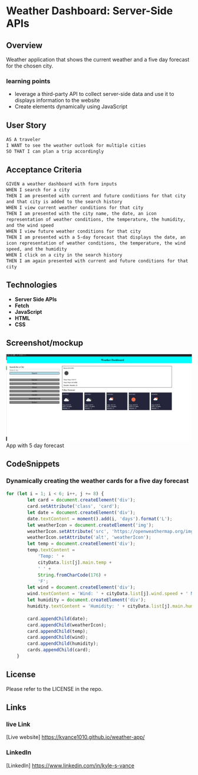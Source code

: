 # Weather Dashboard: Server-Side APIs

## Overview

Weather application that shows the current weather and a five day forecast for the chosen city.

### learning points

- leverage a third-party API to collect server-side data and use it to displays information to the website
- Create elements dynamically using JavaScript 


## User Story

```
AS A traveler
I WANT to see the weather outlook for multiple cities
SO THAT I can plan a trip accordingly
```

## Acceptance Criteria

```
GIVEN a weather dashboard with form inputs
WHEN I search for a city
THEN I am presented with current and future conditions for that city and that city is added to the search history
WHEN I view current weather conditions for that city
THEN I am presented with the city name, the date, an icon representation of weather conditions, the temperature, the humidity, and the wind speed
WHEN I view future weather conditions for that city
THEN I am presented with a 5-day forecast that displays the date, an icon representation of weather conditions, the temperature, the wind speed, and the humidity
WHEN I click on a city in the search history
THEN I am again presented with current and future conditions for that city
```

## Technologies

- **Server Side APIs**
- **Fetch**
- **JavaScript**
- **HTML**
- **CSS**

## Screenshot/mockup

![Schedule at the start of the day](./assets/images/weather-app.jpg)
App with 5 day forecast

## CodeSnippets

### Dynamically creating the weather cards for a five day forecast

```JavaScript
for (let i = 1; i < 6; i++, j += 8) {
		let card = document.createElement('div');
		card.setAttribute('class', 'card');
		let date = document.createElement('div');
		date.textContent = moment().add(i, 'days').format('L');
		let weatherIcon = document.createElement('img');
		weatherIcon.setAttribute('src', 'https://openweathermap.org/img/wn/' + cityData.list[j].weather[0].icon + '@2x.png');
		weatherIcon.setAttribute('alt', 'weatherIcon');
		let temp = document.createElement('div');
		temp.textContent =
			'Temp: ' +
			cityData.list[j].main.temp +
			' ' +
			String.fromCharCode(176) +
			'F';
		let wind = document.createElement('div');
		wind.textContent = 'Wind: ' + cityData.list[j].wind.speed + ' MPH';
		let humidity = document.createElement('div');
		humidity.textContent = 'Humidity: ' + cityData.list[j].main.humidity;

		card.appendChild(date);
		card.appendChild(weatherIcon);
		card.appendChild(temp);
		card.appendChild(wind);
		card.appendChild(humidity);
		cards.appendChild(card);
	}
```

## License

Please refer to the LICENSE in the repo.

## Links

### live Link

[Live website] https://kvance1010.github.io/weather-app/

### LinkedIn

[LinkedIn] https://www.linkedin.com/in/kyle-s-vance
